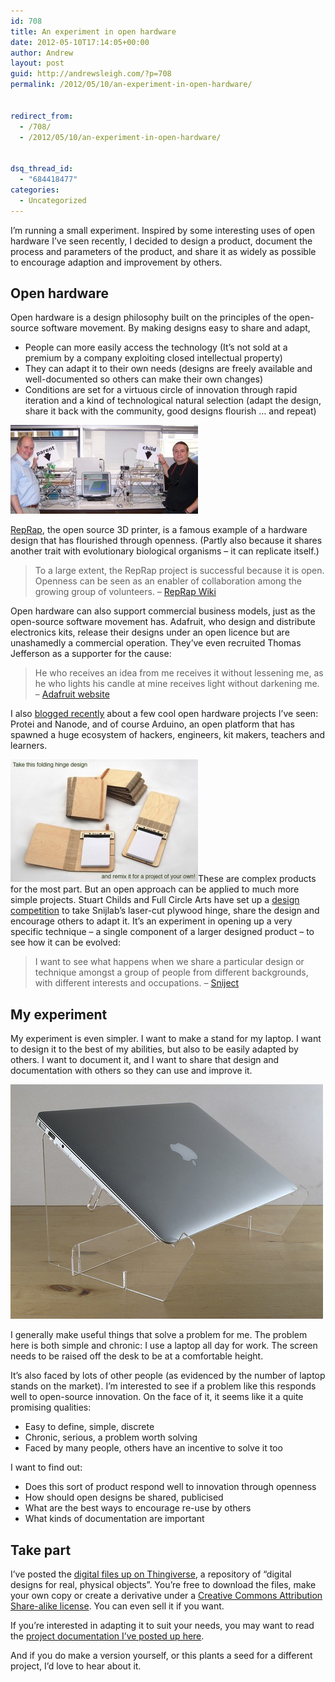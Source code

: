 ```yaml
---
id: 708
title: An experiment in open hardware
date: 2012-05-10T17:14:05+00:00
author: Andrew
layout: post
guid: http://andrewsleigh.com/?p=708
permalink: /2012/05/10/an-experiment-in-open-hardware/


redirect_from:
  - /708/
  - /2012/05/10/an-experiment-in-open-hardware/


dsq_thread_id:
  - "684418477"
categories:
  - Uncategorized
---
```

I&#8217;m running a small experiment. Inspired by some interesting uses of open hardware I&#8217;ve seen recently, I decided to design a product, document the process and parameters of the product, and share it as widely as possible to encourage adaption and improvement by others.<!--more-->

## Open hardware

Open hardware is a design philosophy built on the principles of the open-source software movement. By making designs easy to share and adapt,

  * People can more easily access the technology (It&#8217;s not sold at a premium by a company exploiting closed intellectual property)
  * They can adapt it to their own needs (designs are freely available and well-documented so others can make their own changes)
  * Conditions are set for a virtuous circle of innovation through rapid iteration and a kind of technological natural selection (adapt the design, share it back with the community, good designs flourish &#8230; and repeat)

[<img src="/assets/2012/05/First_replication-300x142.jpg" alt="" title="First_replication"     class="alignright size-medium wp-image-712" />](http://en.wikipedia.org/wiki/File:First_replication.jpg)
  
[RepRap](http://reprap.org/wiki/Open_source_hardware), the open source 3D printer, is a famous example of a hardware design that has flourished through openness. (Partly also because it shares another trait with evolutionary biological organisms &#8211; it can replicate itself.)

> To a large extent, the RepRap project is successful because it is open. Openness can be seen as an enabler of collaboration among the growing group of volunteers. – [RepRap Wiki](http://reprap.org/wiki/Open_source_hardware)

Open hardware can also support commercial business models, just as the open-source software movement has. Adafruit, who design and distribute electronics kits, release their designs under an open licence but are unashamedly a commercial operation. They&#8217;ve even recruited Thomas Jefferson as a supporter for the cause:

> He who receives an idea from me receives it without lessening me, as he who lights his candle at mine receives light without darkening me. – [Adafruit website](http://adafruit.com/)

I also [blogged recently](/2012/03/14/union-event-user-makers-and-distributed-production) about a few cool open hardware projects I&#8217;ve seen: Protei and Nanode, and of course Arduino, an open platform that has spawned a huge ecosystem of hackers, engineers, kit makers, teachers and learners.

[<img src="/assets/2012/05/snijlabs_booklets_edit-300x196.jpg" alt="" title="snijlabs_booklets_edit"     class="alignright size-medium wp-image-715" />](http://sniject.wikispaces.com/)These are complex products for the most part. But an open approach can be applied to much more simple projects. Stuart Childs and Full Circle Arts have set up a [design competition](http://sniject.wikispaces.com/) to take Snijlab&#8217;s laser-cut plywood hinge, share the design and encourage others to adapt it. It&#8217;s an experiment in opening up a very specific technique – a single component of a larger designed product – to see how it can be evolved:

> I want to see what happens when we share a particular design or technique amongst a group of people from different backgrounds, with different interests and occupations. – [Sniject](http://sniject.wikispaces.com/)

## My experiment

My experiment is even simpler. I want to make a stand for my laptop. I want to design it to the best of my abilities, but also to be easily adapted by others. I want to document it, and I want to share that design and documentation with others so they can use and improve it.

[<img class="alignnone border" src="/assets/flickr/7163599536_8915c66970.jpg" alt="Version 3 acrylic stand"     />](http://www.flickr.com/photos/andrewsleigh/7163599536/ "Version 3 acrylic stand") 

I generally make useful things that solve a problem for me. The problem here is both simple and chronic: I use a laptop all day for work. The screen needs to be raised off the desk to be at a comfortable height.

It&#8217;s also faced by lots of other people (as evidenced by the number of laptop stands on the market). I&#8217;m interested to see if a problem like this responds well to open-source innovation. On the face of it, it seems like it a quite promising qualities:

  * Easy to define, simple, discrete
  * Chronic, serious, a problem worth solving
  * Faced by many people, others have an incentive to solve it too

I want to find out:

  * Does this sort of product respond well to innovation through openness
  * How should open designs be shared, publicised
  * What are the best ways to encourage re-use by others
  * What kinds of documentation are important

## Take part

I&#8217;ve posted the [digital files up on Thingiverse](http://www.thingiverse.com/thing:22724), a repository of &#8220;digital designs for real, physical objects&#8221;. You&#8217;re free to download the files, make your own copy or create a derivative under a [Creative Commons Attribution Share-alike license](http://creativecommons.org/licenses/by-sa/3.0/). You can even sell it if you want.

If you&#8217;re interested in adapting it to suit your needs, you may want to read the [project documentation I&#8217;ve posted up here](/making/open-laptop-stand).

And if you do make a version yourself, or this plants a seed for a different project, I&#8217;d love to hear about it.